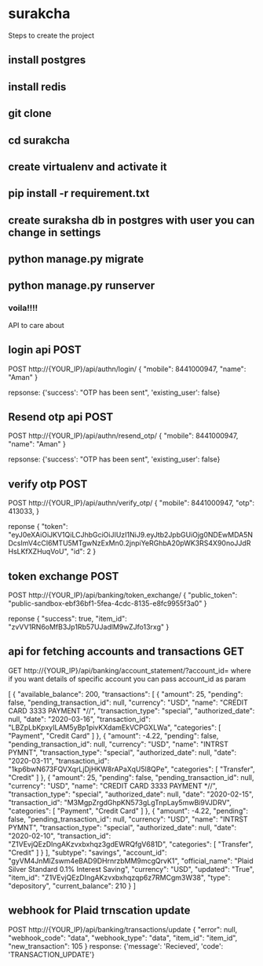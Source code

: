# surakcha

Steps to create the project
## install postgres
## install redis
## git clone
## cd surakcha
## create virtualenv and activate it
## pip install -r requirement.txt
## create suraksha db in postgres with user you can change in settings
## python manage.py migrate
## python manage.py runserver

### voila!!!!

API to care about

## login api POST
POST
http://{YOUR_IP}/api/authn/login/
{
	"mobile": 8441000947,
	"name": "Aman"
}


repsonse: 
{'success': "OTP has been sent", 'existing_user': false}


## Resend otp api POST
POST
http://{YOUR_IP}/api/authn/resend_otp/
{
	"mobile": 8441000947,
	"name": "Aman"
}

repsonse: 
{'success': "OTP has been sent", 'existing_user': false}


## verify otp POST
POST
http://{YOUR_IP}/api/authn/verify_otp/
{
	"mobile": 8441000947,
	"otp": 413033,
}

reponse 
{
    "token": "eyJ0eXAiOiJKV1QiLCJhbGciOiJIUzI1NiJ9.eyJtb2JpbGUiOjg0NDEwMDA5NDcsImV4cCI6MTU5MTgwNzExMn0.2jnpiYeRGhbA20pWK3RS4X90noJJdRHsLKfXZHuqVoU",
    "id": 2
}


## token exchange POST
POST
http://{YOUR_IP}/api/banking/token_exchange/
{
	"public_token": "public-sandbox-ebf36bf1-5fea-4cdc-8135-e8fc9955f3a0"
}

reponse
{
    "success": true,
    "item_id": "zvVV1RN6oMfB3Jp1Rb57UJadlM9wZJfo13rxg"
}

## api for fetching accounts and transactions GET
GET
http://{YOUR_IP}/api/banking/account_statement/?account_id=
where if you want details of specific account you can pass account_id as param

[
    {
        "available_balance": 200,
        "transactions": [
            {
                "amount": 25,
                "pending": false,
                "pending_transaction_id": null,
                "currency": "USD",
                "name": "CREDIT CARD 3333 PAYMENT *//",
                "transaction_type": "special",
                "authorized_date": null,
                "date": "2020-03-16",
                "transaction_id": "LBZpLbKpxyILAM5yBp1pivKXdamEkVCPGXLWa",
                "categories": [
                    "Payment",
                    "Credit Card"
                ]
            },
            {
                "amount": -4.22,
                "pending": false,
                "pending_transaction_id": null,
                "currency": "USD",
                "name": "INTRST PYMNT",
                "transaction_type": "special",
                "authorized_date": null,
                "date": "2020-03-11",
                "transaction_id": "1kp6bwN673FQVXqrLjDjHKW8rAPaXqU5l8QPe",
                "categories": [
                    "Transfer",
                    "Credit"
                ]
            },
            {
                "amount": 25,
                "pending": false,
                "pending_transaction_id": null,
                "currency": "USD",
                "name": "CREDIT CARD 3333 PAYMENT *//",
                "transaction_type": "special",
                "authorized_date": null,
                "date": "2020-02-15",
                "transaction_id": "M3MgpZrgdGhpKN573gLgTnpLay5mwBi9VJDRV",
                "categories": [
                    "Payment",
                    "Credit Card"
                ]
            },
            {
                "amount": -4.22,
                "pending": false,
                "pending_transaction_id": null,
                "currency": "USD",
                "name": "INTRST PYMNT",
                "transaction_type": "special",
                "authorized_date": null,
                "date": "2020-02-10",
                "transaction_id": "Z1VEvjQEzDIngAKzvxbxhqz3gdEWRQfgV681D",
                "categories": [
                    "Transfer",
                    "Credit"
                ]
            }
        ],
        "subtype": "savings",
        "account_id": "gyVM4JnMlZswm4eBAD9DHrnrzbMM9mcgQrvK1",
        "official_name": "Plaid Silver Standard 0.1% Interest Saving",
        "currency": "USD",
        "updated": "True",
        "item_id": "Z1VEvjQEzDIngAKzvxbxhqzqp6z7RMCgm3W38",
        "type": "depository",
        "current_balance": 210
    }
]


## webhook for Plaid trnscation update
POST
http://{YOUR_IP}/api/banking/transactions/update
{
"error": null,
"webhook_code": "data",
"webhook_type": "data",
"item_id": "item_id",
"new_transaction": 105
}
response:
{'message': 'Recieved', 'code': 'TRANSACTION_UPDATE'}




